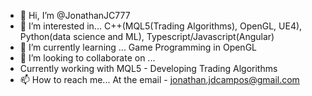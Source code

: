 - 👋 Hi, I’m @JonathanJC777
- 👀 I’m interested in... C++(MQL5(Trading Algorithms), OpenGL, UE4), Python(data science and ML), Typescript/Javascript(Angular) 
- 🌱 I’m currently learning ... Game Programming in OpenGL
- 💞️ I’m looking to collaborate on ...
- Currently working with MQL5 - Developing Trading Algorithms
- 📫 How to reach me...  At the email - jonathan.jdcampos@gmail.com

<!---
JonathanJC777/JonathanJC777 is a ✨ special ✨ repository because its `README.md` (this file) appears on your GitHub profile.
You can click the Preview link to take a look at your changes.
--->
